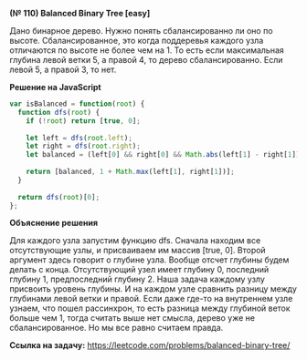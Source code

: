 **(№ 110) Balanced Binary Tree [easy]**

Дано бинарное дерево. Нужно понять сбалансированно ли оно по высоте.
Сбалансированное, это когда поддеревья каждого узла отличаются по высоте не более чем на 1.
То есть если максимальная глубина левой ветки 5, а правой 4, то дерево сбалансированно. Если левой 5, а правой 3, то нет.

**Решение на JavaScript**

```javascript
var isBalanced = function(root) {
  function dfs(root) {
    if (!root) return [true, 0];
    
    let left = dfs(root.left);
    let right = dfs(root.right);
    let balanced = (left[0] && right[0] && Math.abs(left[1] - right[1]) <= 1);
      
    return [balanced, 1 + Math.max(left[1], right[1])];
  } 
    
  return dfs(root)[0];
};
```

**Объяснение решения**

Для каждого узла запустим функцию dfs. Сначала находим все отсутствующие узлы, и присваиваем им массив [true, 0]. Второй аргумент здесь говорит о глубине узла. Вообще отсчет глубины будем делать с конца. Отсутствующий узел имеет глубину 0, последний глубину 1, предпоследний глубину 2. Наша задача каждому узлу присвоить уровень глубины. И на каждом узле сравнить разницу между глубинами левой ветки и правой. Если даже где-то на внутреннем узле узнаем, что пошел рассинхрон, то есть разница между глубиной веток больше чем 1, тогда считать выше нет смысла, дерево уже не сбалансированное. Но мы все равно считаем правда.

**Ссылка на задачу:** https://leetcode.com/problems/balanced-binary-tree/